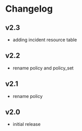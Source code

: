 # Changelog

## v2.3

- adding incident resource table

## v2.2

- rename policy and policy_set

## v2.1

- rename policy

## v2.0

- initial release
